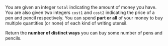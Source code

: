 You are given an integer `total` indicating the amount of money you have. You are also given two integers `cost1` and `cost2` indicating the price of a pen and pencil respectively. You can spend **part or all** of your money to buy multiple quantities (or none) of each kind of writing utensil.

Return the **number of distinct ways** you can buy some number of pens and pencils.